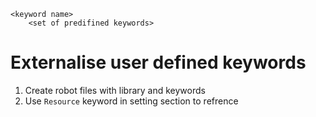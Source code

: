 ```
<keyword name>
	<set of predifined keywords>
```

# Externalise user defined keywords
1. Create robot files with library and keywords
2. Use `Resource` keyword in setting section to refrence